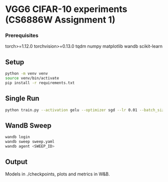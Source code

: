 # VGG6 CIFAR-10 experiments (CS6886W Assignment 1)

### Prerequisites
torch>=1.12.0
torchvision>=0.13.0
tqdm
numpy
matplotlib
wandb
scikit-learn

## Setup
```bash
python -m venv venv
source venv/bin/activate
pip install -r requirements.txt
```

## Single Run
```bash
python train.py --activation gelu --optimizer sgd --lr 0.01 --batch_size 128 --epochs 30
```

## WandB Sweep
```bash
wandb login
wandb sweep sweep.yaml
wandb agent <SWEEP_ID>
```

## Output
Models in ./checkpoints, plots and metrics in W&B.
